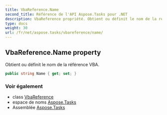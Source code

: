 ```yaml
---
title: VbaReference.Name
second_title: Référence de l'API Aspose.Tasks pour .NET
description: VbaReference propriété. Obtient ou définit le nom de la référence VBA.
type: docs
weight: 30
url: /fr/net/aspose.tasks/vbareference/name/
---
```

## VbaReference.Name property

Obtient ou définit le nom de la référence VBA.

```csharp
public string Name { get; set; }
```

### Voir également

* class [VbaReference](../)
* espace de noms [Aspose.Tasks](../../vbareference/)
* Assemblée [Aspose.Tasks](../../../)



